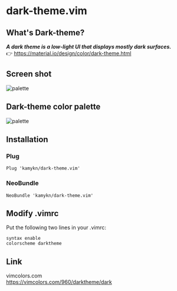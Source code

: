 # dark-theme.vim
## What's Dark-theme?
***A dark theme is a low-light UI that displays mostly dark surfaces.***  
👉 https://material.io/design/color/dark-theme.html

## Screen shot
![palette](https://github.com/kamykn/dark-theme.vim/blob/master/src/screenshot.png?raw=true)

## Dark-theme color palette

![palette](https://github.com/kamykn/dark-theme.vim/blob/master/src/palette.png?raw=true)

## Installation
### Plug

```
Plug 'kamykn/dark-theme.vim'
```

### NeoBundle

```
NeoBundle 'kamykn/dark-theme.vim'
```

## Modify .vimrc
Put the following two lines in your .vimrc:
```
syntax enable
colorscheme darktheme
```

## Link
vimcolors.com  
https://vimcolors.com/960/darktheme/dark
